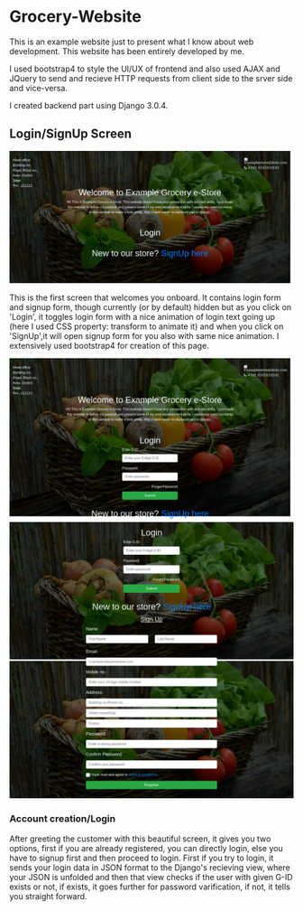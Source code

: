 # Grocery-Website
This is an example website just to present what I know about web development. This website has been entirely developed by me.

I used bootstrap4 to style the UI/UX of frontend and also used AJAX and JQuery to send and recieve HTTP requests from client side to
the srver side and vice-versa.

I created backend part using Django 3.0.4.


## Login/SignUp Screen

![This is the login screen](https://github.com/Divyansh9125/Images/blob/master/Screenshot_2020-04-05%20Example%20Grocery%20e-Store.png)

This is the first screen that welcomes you onboard. It contains login form and signup form, though currently (or by default) hidden but as you click on 'Login', it toggles login form with a nice animation of login text going up (here I used CSS property: transform to animate it) and when you click on 'SignUp',it will open signup form for you also with same nice animation. I extensively used bootstrap4 for creation of this page.

![This is login form](https://github.com/Divyansh9125/Images/blob/master/Screenshot_2020-04-05%20Example%20Grocery%20e-Store(1).png)
![This is signup form](https://github.com/Divyansh9125/Images/blob/master/Screenshot_2020-04-05%20Example%20Grocery%20e-Store(2).png)
![This is signup form](https://github.com/Divyansh9125/Images/blob/master/Screenshot_2020-04-05%20Example%20Grocery%20e-Store(3).png)

### Account creation/Login
After greeting the customer with this beautiful screen, it gives you two options, first if you are already registered, you can directly login, else you have to signup first and then proceed to login. First if you try to login, it sends your login data in JSON format to the Django's recieving view, where your JSON is unfolded and then that view checks if the user with given G-ID exists or not, if exists, it goes further for password varification, if not, it tells you straight forward.
